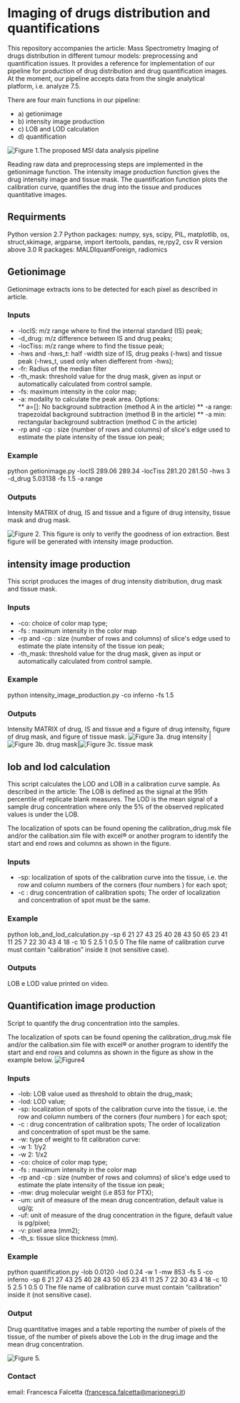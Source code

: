 # Imaging of drugs distribution and quantifications

This repository accompanies the article: Mass Spectrometry Imaging of drugs distribution in different tumour models: preprocessing and quantification issues.  It provides a reference for implementation of our pipeline for production of drug distribution and drug quantification images. At the moment, our pipeline accepts data from the single analytical platform, i.e. analyze 7.5.

There are four main functions in our pipeline:
*  a) getionimage  
*  b) intensity image production  
* c) LOB and LOD calculation
* d) quantification

![Figure 1.The proposed MSI data analysis pipeline](Images/figure1.tif)

Reading raw data and preprocessing steps are implemented in the getionimage function.  The intensity image production function gives the drug intensity image and tissue mask. The quantification function plots the calibration curve,  quantifies the drug into the tissue and produces quantitative images.

## Requirments
Python version 2.7
Python packages: numpy, sys, scipy, PIL, matplotlib, os, struct,skimage, argparse,
import itertools, pandas, re,rpy2, csv 
R version above 3.0
R packages: MALDIquantForeign, radiomics


## Getionimage
Getionimage extracts ions  to be detected for each pixel as described in article. 

### Inputs
* -locIS: m/z range where to find the internal standard (IS) peak; 
* -d_drug:  m/z difference between IS and drug peaks;
* -locTiss: m/z range where to find the tissue peak;	
* -hws and -hws_t:  half -width size of IS, drug peaks (-hws) and tissue peak (-hws_t, used only when diefferent from -hws);
* -fr: Radius of the median filter
* -th_mask: threshold value for the drug mask, given as input or automatically calculated from control sample. 
* -fs: maximum intensity in the color map; 
* -a:  modality to calculate the peak area. Options:   
	** a=[]: No background subtraction (method A in the article)
	** -a range: trapezoidal background subtraction (method B in the article)
	** -a min:   rectangular background subtraction (method C in the article)
* -rp and -cp : size (number of rows and columns) of slice's edge used to estimate the plate intensity of the tissue ion peak; 

### Example
python getionimage.py -locIS 289.06 289.34 -locTiss 281.20 281.50  -hws 3 -d_drug 5.03138 -fs 1.5 -a range

### Outputs
Intensity MATRIX of drug, IS and tissue and a figure of drug intensity, tissue mask and drug mask.

![Figure 2. This figure is only to verify the goodness of ion extraction. Best figure will be generated with intensity image production.](Images/figure2.tif)


## intensity image production  
This script produces the images of drug intensity distribution, drug mask and tissue mask.

### Inputs
* -co: choice of color map type; 
* -fs : maximum intensity in the color map 
* -rp and -cp : size (number of rows and columns) of slice's edge used to estimate the plate intensity of the tissue ion peak;
* -th_mask: threshold value for the drug mask, given as input or automatically calculated from control sample. 

### Example
python intensity_image_production.py -co inferno -fs 1.5

### Outputs
Intensity MATRIX of drug, IS and tissue and a figure of drug intensity, figure of drug mask, and figure of tissue mask.
![Figure 3a. drug intensity](Images/figure3a.tif) |![Figure 3b. drug mask](Images/figure3b.tif)|![Figure 3c. tissue mask](Images/figure3c.tif)
   
## lob and lod calculation 
This script calculates the LOD and LOB in a calibration curve sample.
 As described in the article: The LOB is defined as the signal at the 95th percentile of replicate blank measures. The LOD is the mean signal of a sample drug concentration where only the 5% of the observed replicated values is under the LOB. 

The localization of spots can be found opening the calibration_drug.msk file and/or the calibation.sim file with excel® or another program to identify the start and end rows and columns as shown in the figure.

 

### Inputs
* -sp: localization of spots of the calibration curve into the tissue, i.e. the row and column numbers of the corners (four numbers ) for each spot;  
* -c : drug concentration of calibration spots;
The order of localization and concentration of spot must be the same.

### Example
python lob_and_lod_calculation.py -sp 6 21 27 43 25 40 28 43 50 65 23 41 11 25 7 22 30 43 4 18 -c 10 5 2.5 1 0.5 0
The file name of calibration curve must contain “calibration” inside it (not sensitive case).

### Outputs
LOB e LOD value printed on video.


## Quantification image production
Script to quantify the drug concentration into the samples. 

The localization of spots can be found opening the calibration_drug.msk file and/or the calibation.sim file with excel® or another program to identify the start and end rows and columns as shown in the figure as show in the example below.
![Figure4](Images/figure4.tif)

### Inputs
* -lob: LOB value used as threshold to obtain the drug_mask;
* -lod: LOD value;
* -sp: localization of spots of the calibration curve into the tissue, i.e. the row and column numbers of the corners (four numbers ) for each spot;  
* -c : drug concentration of calibration spots;
The order of localization and concentration of spot must be the same.
* -w: type of weight to fit calibration curve:  
* -w 1: 1/y2
* -w 2: 1/x2  
* -co: choice of color map type; 
* -fs : maximum intensity in the color map 
* -rp and -cp : size (number of rows and columns) of slice's edge used to estimate the plate intensity of the tissue ion peak;
* -mw: drug molecular weight (i.e 853 for PTX);
* -um: unit of measure of the mean drug concentration, default value is ug/g;
* -uf: unit of measure of the drug concentration in the figure, default value is pg/pixel;
* -v: pixel area (mm2);
* -th_s: tissue slice thickness (mm).

### Example
python quantification.py -lob 0.0120 -lod 0.24  -w 1 -mw 853 -fs 5 -co inferno -sp 6 21 27 43 25 40 28 43 50 65 23 41 11 25 7 22 30 43 4 18 -c 10 5 2.5 1 0.5 0 
The file name of calibration curve must contain “calibration” inside it (not sensitive case).

### Output 
Drug quantitative images and a table reporting the number of pixels of the tissue, of the number of pixels above the Lob in the drug image and the mean drug concentration.

![Figure 5.](Images/figure5.tif)

### Contact
email: Francesca Falcetta (francesca.falcetta@marionegri.it)

